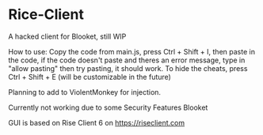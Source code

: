 # Rice-Client
A hacked client for Blooket, still WIP

How to use: Copy the code from main.js, press Ctrl + Shift + I, then paste in the code, if the code doesn't paste and theres an error message, type in "allow pasting" then try pasting, it should work. To hide the cheats, press Ctrl + Shift + E (will be customizable in the future)

Planning to add to ViolentMonkey for injection.

Currently not working due to some Security Features Blooket

GUI is based on Rise Client 6 on https://riseclient.com
